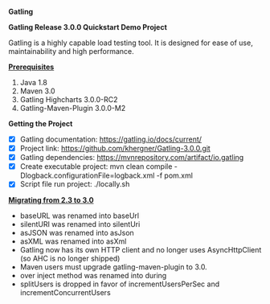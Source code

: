 **Gatling**

<b>Gatling Release 3.0.0 Quickstart Demo Project </b>

Gatling is a highly capable load testing tool. It is designed for ease of use, maintainability and high performance.

<b><u>Prerequisites</u></b>
1. Java 1.8
2. Maven 3.0
3. Gatling Highcharts 3.0.0-RC2
4. Gatling-Maven-Plugin 3.0.0-M2

<b> Getting the Project </b>
- [x] Gatling documentation: https://gatling.io/docs/current/
- [x] Project link: https://github.com/khergner/Gatling-3.0.0.git
- [x] Gatling dependencies: https://mvnrepository.com/artifact/io.gatling
- [x] Create executable project: mvn clean compile -Dlogback.configurationFile=logback.xml -f pom.xml
- [x] Script file run project: ./locally.sh

<b><u>Migrating from 2.3 to 3.0</u></b>
* baseURL was renamed into baseUrl
* silentURI was renamed into silentUri
* asJSON was renamed into asJson
* asXML was renamed into asXml
* Gatling now has its own HTTP client and no longer uses AsyncHttpClient (so AHC is no longer shipped)
* Maven users must upgrade gatling-maven-plugin to 3.0.
* over inject method was renamed into during
* splitUsers is dropped in favor of incrementUsersPerSec and incrementConcurrentUsers